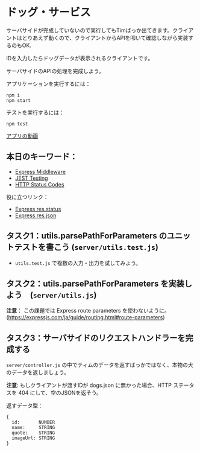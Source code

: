 # ドッグ・サービス

サーバサイドが完成していないので実行してもTimばっか出てきます。クライアントはとりあえず動くので、クライアントからAPIを叩いて確認しながら実装するのもOK.

IDを入力したらドッグデータが表示されるクライアントです。

サーバサイドのAPIの処理を完成しよう。

アプリケーションを実行するには：

```
npm i
npm start
```

テストを実行するには：

```
npm test
```

[アプリの動画](https://youtu.be/y00CL_6i3X8)

## 本日のキーワード：

* [Express Middleware](https://expressjs.com/ja/guide/using-middleware.html)
* [JEST Testing](https://jestjs.io/ja/)
* [HTTP Status Codes](https://ja.wikipedia.org/wiki/HTTP%E3%82%B9%E3%83%86%E3%83%BC%E3%82%BF%E3%82%B9%E3%82%B3%E3%83%BC%E3%83%89)

役に立つリンク：

* [Express res.status](http://expressjs.com/ja/api.html#res.status)
* [Express res.json](http://expressjs.com/ja/api.html#res.json)

## タスク1：utils.parsePathForParameters のユニットテストを書こう (`server/utils.test.js`)

* `utils.test.js` で複数の入力・出力を試してみよう。

## タスク2：utils.parsePathForParameters を実装しよう　(`server/utils.js`)

**注意**： この課題では Express route parameters を使わないように。(https://expressjs.com/ja/guide/routing.html#route-parameters)

## タスク3：サーバサイドのリクエストハンドラーを完成する

`server/controller.js` の中でティムのデータを返すばっかではなく、本物の犬のデータを返しましょう。

**注意**: もしクライアントが渡すIDが dogs.json に無かった場合、HTTP ステータスを 404 にして、空のJSONを返そう。

返すデータ型：

```
{
  id:       NUMBER
  name:     STRING
  quote:    STRING
  imageUrl: STRING
}
```
